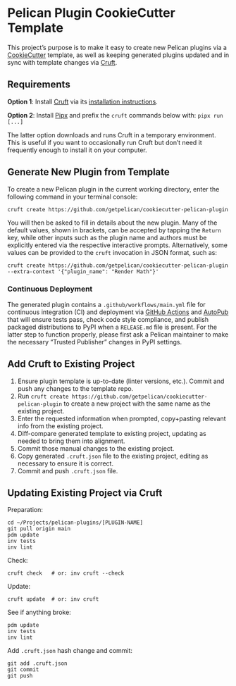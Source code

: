 # Pelican Plugin CookieCutter Template

This project’s purpose is to make it easy to create new Pelican plugins via a [CookieCutter][] template, as well as keeping generated plugins updated and in sync with template changes via [Cruft][].

## Requirements

**Option 1**: Install [Cruft][] via its [installation instructions](https://cruft.github.io/cruft/#installation).

**Option 2**: Install [Pipx][] and prefix the `cruft` commands below with: `pipx run [...]`

The latter option downloads and runs Cruft in a temporary environment. This is useful if you want to occasionally run Cruft but don’t need it frequently enough to install it on your computer.

## Generate New Plugin from Template

To create a new Pelican plugin in the current working directory, enter the following command in your terminal console:

    cruft create https://github.com/getpelican/cookiecutter-pelican-plugin

You will then be asked to fill in details about the new plugin. Many of the default values, shown in brackets, can be accepted by tapping the `Return` key, while other inputs such as the plugin name and authors must be explicitly entered via the respective interactive prompts. Alternatively, some values can be provided to the `cruft` invocation in JSON format, such as:

    cruft create https://github.com/getpelican/cookiecutter-pelican-plugin --extra-context '{"plugin_name": "Render Math"}'

### Continuous Deployment

The generated plugin contains a `.github/workflows/main.yml` file for continuous integration (CI) and deployment via [GitHub Actions][] and [AutoPub][] that will ensure tests pass, check code style compliance, and publish packaged distributions to PyPI when a `RELEASE.md` file is present. For the latter step to function properly, please first ask a Pelican maintainer to make the necessary “Trusted Publisher” changes in PyPI settings.

## Add Cruft to Existing Project

1. Ensure plugin template is up-to-date (linter versions, etc.). Commit and push any changes to the template repo.
1. Run `cruft create https://github.com/getpelican/cookiecutter-pelican-plugin` to create a new project with the same name as the existing project.
1. Enter the requested information when prompted, copy+pasting relevant info from the existing project.
1. Diff-compare generated template to existing project, updating as needed to bring them into alignment.
1. Commit those manual changes to the existing project.
1. Copy generated `.cruft.json` file to the existing project, editing as necessary to ensure it is correct.
1. Commit and push `.cruft.json` file.

## Updating Existing Project via Cruft

Preparation:

    cd ~/Projects/pelican-plugins/[PLUGIN-NAME]
    git pull origin main
    pdm update
    inv tests
    inv lint

Check:

    cruft check   # or: inv cruft --check

Update:

    cruft update  # or: inv cruft

See if anything broke:

    pdm update
    inv tests
    inv lint

Add `.cruft.json` hash change and commit:

    git add .cruft.json
    git commit
    git push


[CookieCutter]: https://github.com/cookiecutter/cookiecutter
[Cruft]: https://github.com/cruft/cruft
[Pipx]: https://github.com/pipxproject/pipx
[GitHub Actions]: https://github.com/features/actions
[AutoPub]: https://justinmayer.com/projects/autopub/
